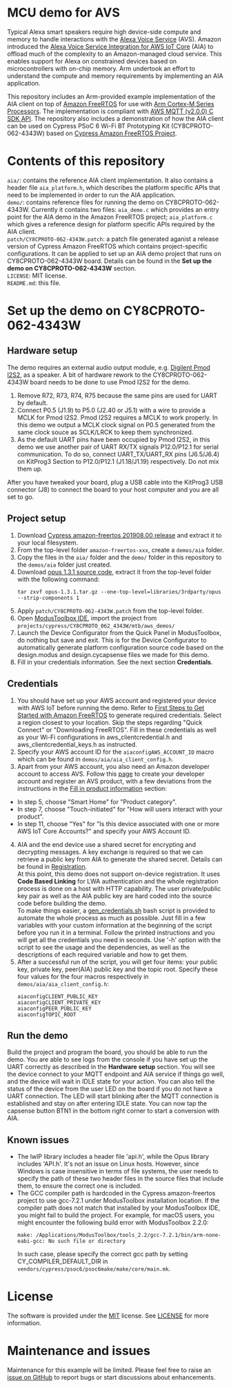 # MCU demo for AVS

Typical Alexa smart speakers require high device-side compute and memory to handle interactions with the [Alexa Voice Service](https://developer.amazon.com/en-US/alexa/alexa-voice-service) (AVS). Amazon introduced the [Alexa Voice Service Integration for AWS IoT Core](https://docs.aws.amazon.com/iot/latest/developerguide/avs-integration-aws-iot.html) (AIA) to offload much of the complexity to an Amazon-managed cloud service. This enables support for Alexa on constrained devices based on microcontrollers with on-chip memory. Arm undertook an effort to understand the compute and memory requirements by implementing an AIA application.

This repository includes an Arm-provided example implementation of the AIA client on top of [Amazon FreeRTOS](https://aws.amazon.com/freertos/) for use with [Arm Cortex-M Series Processors](https://developer.arm.com/ip-products/processors/cortex-m). The implementation is compliant with [AWS MQTT (v2.0.0) C SDK API](https://docs.aws.amazon.com/freertos/latest/lib-ref/c-sdk/mqtt/index.html). The repository also includes a demonstration of how the AIA client can be used on Cypress PSoC 6 Wi-Fi
BT Prototyping Kit (CY8CPROTO-062-4343W) based on [Cypress Amazon FreeRTOS Project](https://github.com/cypresssemiconductorco/amazon-freertos).

# Contents of this repository
`aia/`: contains the reference AIA client implementation. It also contains a header file `aia_platform.h`, which describes the platform specific APIs that need to be implemented in order to run the AIA application.  
`demo/`: contains reference files for running the demo on CY8CPROTO-062-4343W. Currently it contains two files: `aia_demo.c` which provides an entry point for the AIA demo in the Amazon FreeRTOS project; `aia_platform.c` which gives a reference design for platform specific APIs required by the AIA client.  
`patch/CY8CPROTO-062-4343W.patch`: a patch file generated aganist a release version of Cypress Amazon FreeRTOS which contains project-specific configurations. It can be applied to set up an AIA demo project that runs on CY8CPROTO-062-4343W board. Details can be found in the **Set up the demo on CY8CPROTO-062-4343W** section.  
`LICENSE`: MIT license.  
`README.md`: this file.

# Set up the demo on CY8CPROTO-062-4343W

## Hardware setup
The demo requires an external audio output module, e.g. [Digilent Pmod I2S2](https://store.digilentinc.com/pmod-i2s2-stereo-audio-input-and-output/), as a speaker. A bit of hardware rework to the CY8CPROTO-062-4343W board needs to be done to use Pmod I2S2 for the demo.

 1. Remove R72, R73, R74, R75 because the same pins are used for UART by default.
 2. Connect P0.5 (J1.9) to P5.0 (J2.40 or J5.1) with a wire to provide a MCLK for Pmod I2S2. Pmod I2S2 requires a MCLK to work properly. In this demo we output a MCLK clock signal on P0.5 generated from the same clock souce as SCLK/LRCK to keep them synchronized.
 3. As the default UART pins have been occupied by Pmod I2S2, in this demo we use another pair of UART RX/TX signals P12.0/P12.1 for serial communication. To do so, connect UART_TX/UART_RX pins (J6.5/J6.4) on KitProg3 Section to P12.0/P12.1 (J1.18/J1.19) respectively. Do not mix them up.

After you have tweaked your board, plug a USB cable into the KitProg3 USB connector (J8) to connect the board to your host computer and you are all set to go.

## Project setup
 1. Download [Cypress amazon-freertos 201908.00 release](https://github.com/cypresssemiconductorco/amazon-freertos/releases/tag/201908-MTBAFR1941) and extract it to your local filesystem.
 2. From the top-level folder `amazon-freertos-xxx`, create a `demos/aia` folder.
 3. Copy the files in the `aia/` folder and the `demo/` folder in this repository to the `demos/aia` folder just created.
 4. Download [opus 1.3.1 source code](https://archive.mozilla.org/pub/opus/opus-1.3.1.tar.gz), extract it from the top-level folder with the following command:
    ```
    tar zxvf opus-1.3.1.tar.gz --one-top-level=libraries/3rdparty/opus --strip-components 1
    ```
 5. Apply `patch/CY8CPROTO-062-4343W.patch` from the top-level folder.
 6. Open [ModusToolbox IDE](https://www.cypress.com/products/modustoolbox-software-environment), import the project from `projects/cypress/CY8CPROTO_062_4343W/mtb/aws_demos/`
 7. Launch the Device Configurator from the Quick Panel in ModusToolbox, do nothing but save and exit. This is for the Device Configurator to automatically generate platform configuration source code based on the design.modus and design.cycapsense files we made for this demo.
 8. Fill in your credentials information. See the next section **Credentials**.

## Credentials
 1. You should have set up your AWS account and registered your device with AWS IoT before running the demo. Refer to [First Steps to Get Started with Amazon FreeRTOS](https://docs.aws.amazon.com/freertos/latest/userguide/freertos-prereqs.html) to generate required credentials. Select a region closest to your location. Skip the steps regarding "Quick Connect" or "Downloading FreeRTOS". Fill in these credentials as well as your Wi-Fi configurations in aws_clientcredential.h and aws_clientcredential_keys.h as instructed.
 2. Specify your AWS account ID for the `aiaconfigAWS_ACCOUNT_ID` macro which can be found in `demos/aia/aia_client_config.h`.
 3. Apart from your AWS account, you also need an Amazon developer account to access AVS. Follow this [page](https://developer.amazon.com/en-US/docs/alexa/alexa-voice-service/register-a-product.html) to create your developer account and register an AVS product, with a few deviations from the instructions in the [Fill in product information](https://developer.amazon.com/en-US/docs/alexa/alexa-voice-service/register-a-product.html#fill-in-product-information) section:
- In step 5, choose "Smart Home" for "Product category".
- In step 7, choose "Touch-initiated" for "How will users interact with your product".
- In step 11, choose "Yes" for "Is this device associated with one or more AWS IoT Core Accounts?" and specify your AWS Account ID.
 4. AIA and the end device use a shared secret for encrypting and decrypting messages. A key exchange is required so that we can retrieve a public key from AIA to generate the shared secret. Details can be found in [Registration](https://developer.amazon.com/en-US/docs/alexa/alexa-voice-service/avs-for-aws-iot-registration.html).  
 At this point, this demo does not support on-device registration. It uses **Code Based Linking** for LWA authentication and the whole registration process is done on a host with HTTP capability. The user private/public key pair as well as the AIA public key are hard coded into the source code before building the demo.  
 To make things easier, a [gen_credentials.sh](gen_credentials.sh) bash script is provided to automate the whole process as much as possible. Just fill in a few variables with your custom information at the beginning of the script before you run it in a terminal. Follow the printed instructions and you will get all the credentials you need in seconds. Use '-h' option with the script to see the usage and the dependencies, as well as the descriptions of each required variable and how to get them.
 5. After a successful run of the script, you will get four items: your public key, private key, peer(AIA) public key and the topic root. Specify these four values for the four macros respectively in `demos/aia/aia_client_config.h`:
    ```
    aiaconfigCLIENT_PUBLIC_KEY
    aiaconfigCLIENT_PRIVATE_KEY
    aiaconfigPEER_PUBLIC_KEY
    aiaconfigTOPIC_ROOT
    ```

## Run the demo
Build the project and program the board, you should be able to run the demo.
You are able to see logs from the console if you have set up the UART correctly as described in the **Hardware setup** section. You will see the device connect to your MQTT endpoint and AIA service if things go well, and the device will wait in IDLE state for your action. You can also tell the status of the device from the user LED on the board if you do not have a UART connection. The LED will start blinking after the MQTT connection is established and stay on after entering IDLE state. You can now tap the capsense button BTN1 in the bottom right corner to start a conversion with AIA.

## Known issues
- The lwIP library includes a header file 'api.h', while the Opus library includes 'API.h'. It's not an issue on Linux hosts. However, since Windows is case insensitive in terms of file systems, the user needs to specify the path of these two header files in the source files that include them, to ensure the correct one is included.
- The GCC compiler path is hardcoded in the Cypress amazon-freertos project to use gcc-7.2.1 under ModusToolbox installation location. If the compiler path does not match that installed by your ModusToolbox IDE, you might fail to build the project. For example, for macOS users, you might encounter the following build error with ModusToolbox 2.2.0:
    ```
    make: /Applications/ModusToolbox/tools_2.2/gcc-7.2.1/bin/arm-none-eabi-gcc: No such file or directory
    ```
  In such case, please specify the correct gcc path by setting CY_COMPILER_DEFAULT_DIR in `vendors/cypress/psoc6/psoc6make/make/core/main.mk`.

# License

The software is provided under the [MIT](https://spdx.org/licenses/MIT.html) license. See [LICENSE](LICENSE) for more information.

# Maintenance and issues

Maintenance for this example will be limited. Please feel free to raise an [issue on GitHub](https://github.com/ARM-software/MCU-demo-for-AVS/issues) to report bugs or start discussions about enhancements.
